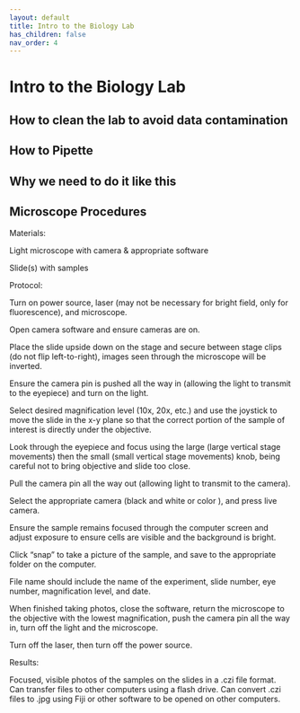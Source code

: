---layout: defaulttitle: Intro to the Biology Labhas_children: falsenav_order: 4---# Intro to the Biology Lab## How to clean the lab to avoid data contamination## How to Pipette## Why we need to do it like this

## Microscope Procedures

Materials:

Light microscope with camera & appropriate software

Slide(s) with samples



Protocol:

Turn on power source, laser (may not be necessary for bright field, only for fluorescence), and microscope.

Open camera software and ensure cameras are on.

Place the slide upside down on the stage and secure between stage clips (do not flip left-to-right), images seen through the microscope will be inverted.

Ensure the camera pin is pushed all the way in (allowing the light to transmit to the eyepiece) and turn on the light.

Select desired magnification level (10x, 20x, etc.) and use the joystick to move the slide in the x-y plane so that the correct portion of the sample of interest is directly under the objective.

Look through the eyepiece and focus using the large (large vertical stage movements) then the small (small vertical stage movements) knob, being careful not to bring objective and slide too close.

Pull the camera pin all the way out (allowing light to transmit to the camera).

Select the appropriate camera (black and white or color ), and press live camera.

Ensure the sample remains focused through the computer screen and adjust exposure to ensure cells are visible and the background is bright.

 Click “snap” to take a picture of the sample, and save to the appropriate folder on the computer.

 File name should include the name of the experiment, slide number, eye number, magnification level, and date.

When finished taking photos, close the software, return the microscope to the objective with the lowest magnification, push the camera pin all the way in, turn off the light and the microscope.

 Turn off the laser, then turn off the power source.



Results:

Focused, visible photos of the samples on the slides in a .czi file format. Can transfer files to other computers using a flash drive. Can convert .czi files to .jpg using Fiji or other software to be opened on other computers.

